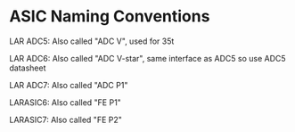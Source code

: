 ASIC Naming Conventions
=======================

LAR ADC5:   Also called "ADC V", used for 35t

LAR ADC6:   Also called "ADC V-star", same interface as ADC5 so use ADC5 datasheet

LAR ADC7:   Also called "ADC P1"

LARASIC6:   Also called "FE P1"

LARASIC7:   Also called "FE P2"
